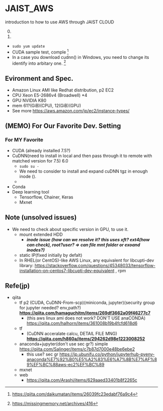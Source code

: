 # JAIST_AWS
introduction to how to use AWS through JAIST CLOUD

0.

1. 
 - ` sudo yum update `
 - CUDA sample test, comple [^1]
 - In a case you download cudnn() in Windows, you need to change its identify into arbitary one. [^2]

## Evironment and Spec.
- Amazon Linux AMI like Redhat distribution, p2 EC2
- CPU Xeon E5-2686v4 (Broadwell) *4
- GPU NVIDIA K80 
- mem 61?(GiB)(CPU), 12(GiB)(GPU)
- See more https://aws.amazon.com/jp/ec2/instance-types/


## (MEMO) For Our Favorite Dev. Setting


### For MY Favorite
- CUDA (already installed 7.5?)
- CuDNN(need to install in local and then pass through it to remote with matched version for 7.5) 6.0
  - `sudo su -`
  - We need to consider to install and expand cuDNN tgz in enough inode ().
  - 
- Conda
- Deep learning tool
  - Tensorflow, Chainer, Keras
  - Mxnet
  
  
  
## Note (unsolved issues)
- We need to check about specific version in GPU, to use it.
  - mount extended HDD
    - ***inode issue (how can we resolve it? this uses xft? ext4(how can check), root?user? => can file mnt folder or exoand inodes?)***
  - static IP(fixed initially by defalt)
  - In RHEL(or CentOS)-like AWS Linux, any equivalent for libcupti-dev library: https://stackoverflow.com/questions/45348033/tensorflow-installation-on-centos7-libcupti-dev-equivalent , rpm

## Refe(jp)
- qiita
  - tf p2 (CUDA, CuDNN-From-scp)(miniconda, jupyter)(security group for jupyter needed? env,path?) **https://qiita.com/hamaguchitm/items/269df3662a09f46277c7**
    - (this aws linux ami does not work?  DON'T USE anaCONDA) https://qiita.com/halhorn/items/361008b19b4fcfd618d6
  - tf
    - (CuDNN acceralate calcu, DETAIL FILE MNG) **https://qiita.com/h860a/items/294262d98e1223008252**
  - anaconda+jupyter(don't use sec gr?) simple https://qiita.com/Salinger/items/c7b87d7000e48be6ebe2
    - this use? sec gr https://jp.ubunifu.co/python/jupyterhub-pyenv-anaconda%E7%92%B0%E5%A2%83%E6%A7%8B%E7%AF%89%EF%BC%88aws-ec2%EF%BC%89
  - mxnet 
  - web
    - https://qiita.com/Arashi/items/629aaed33401b8f2265c


[^1]: https://qiita.com/daikumatan/items/26039fc23edabf76a9c4
[^2]: https://missingmemory.net/archives/416




